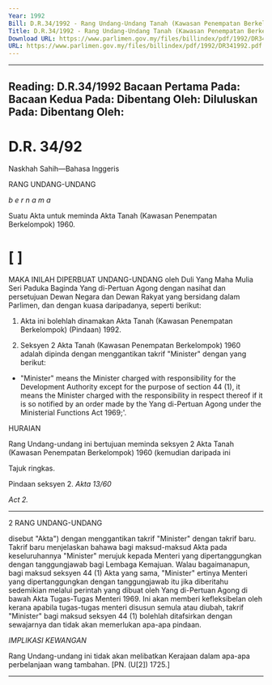 ```yaml
---
Year: 1992
Bill: D.R.34/1992 - Rang Undang-Undang Tanah (Kawasan Penempatan Berkelompok) (Pindaan) 1992 (Lulus)
Title: D.R.34/1992 - Rang Undang-Undang Tanah (Kawasan Penempatan Berkelompok) (Pindaan) 1992 (Lulus)
Download URL: https://www.parlimen.gov.my/files/billindex/pdf/1992/DR341992.pdf
URL: https://www.parlimen.gov.my/files/billindex/pdf/1992/DR341992.pdf
---
```

---
Reading:
D.R.34/1992
Bacaan Pertama Pada:
Bacaan Kedua Pada:
Dibentang Oleh:
Diluluskan Pada:
Dibentang Oleh:
---

# D.R. 34/92

Naskhah Sahih—Bahasa Inggeris

RANG UNDANG-UNDANG

_b e r n a m a_

Suatu Akta untuk meminda Akta Tanah (Kawasan
Penempatan Berkelompok) 1960.

# [ ]

MAKA INILAH DIPERBUAT UNDANG-UNDANG
oleh Duli Yang Maha Mulia Seri Paduka Baginda Yang
di-Pertuan Agong dengan nasihat dan persetujuan
Dewan Negara dan Dewan Rakyat yang bersidang dalam
Parlimen, dan dengan kuasa daripadanya, seperti
berikut:

1. Akta ini bolehlah dinamakan Akta Tanah (Kawasan
Penempatan Berkelompok) (Pindaan) 1992.

2. Seksyen 2 Akta Tanah (Kawasan Penempatan
Berkelompok) 1960 adalah dipinda dengan menggantikan takrif "Minister" dengan yang berikut:

-  "Minister" means the Minister charged with
responsibility for the Development Authority except
for the purpose of section 44 (1), it means the
Minister charged with the responsibility in respect
thereof if it is so notified by an order made by the
Yang di-Pertuan Agong under the Ministerial
Functions Act 1969;'.

HURAIAN

Rang Undang-undang ini bertujuan meminda seksyen 2 Akta Tanah
(Kawasan Penempatan Berkelompok) 1960 (kemudian daripada ini


Tajuk ringkas.

Pindaan
seksyen 2.
_Akta 13/60_

_Act 2._


-----

2 RANG UNDANG-UNDANG

disebut "Akta") dengan menggantikan takrif "Minister" dengan
takrif baru. Takrif baru menjelaskan bahawa bagi maksud-maksud
Akta pada keseluruhannya "Minister" merujuk kepada Menteri
yang dipertanggungkan dengan tanggungjawab bagi Lembaga
Kemajuan. Walau bagaimanapun, bagi maksud seksyen 44 (1) Akta
yang sama, "Minister" ertinya Menteri yang dipertanggungkan
dengan tanggungjawab itu jika diberitahu sedemikian melalui
perintah yang dibuat oleh Yang di-Pertuan Agong di bawah Akta
Tugas-Tugas Menteri 1969. Ini akan memberi kefleksibelan oleh
kerana apabila tugas-tugas menteri disusun semula atau diubah,
takrif "Minister" bagi maksud seksyen 44 (1) bolehlah ditafsirkan
dengan sewajarnya dan tidak akan memerlukan apa-apa pindaan.

_IMPLIKASI_ _KEWANGAN_

Rang Undang-undang ini tidak akan melibatkan Kerajaan dalam
apa-apa perbelanjaan wang tambahan. [PN. (U[2]) 1725.]


-----

